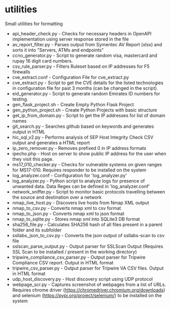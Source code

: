 # utilities

Small utilities for formatting

- api_header_check.py - Checks for necessary headers in OpenAPI implementation using server response stored in the file
- av_report_filter.py - Parses output from Symentec AV Report (xlsx) and sorts it into "Servers, ATMs and endpoints"
- ccno_generator.py - Script to generate random visa, mastercard and rupay 16 digit card numbers.
- csv_rule_parser.py - Filters Ruleset based on IP addresses for F5 firewalls
- cve_extract.conf - Configuration File for cve_extract.py
- cve_extract.py - Script to get the CVE details for the listed technologies in configuration file for past 3 months (can be changed in the script).
- eid_generator.py - Script to generate random Emirates ID numbers for testing.
- gen_flask_project.sh - Create Empty Python Flask Project
- gen_python_project.sh - Create Python Projects with basic structure
- get_ip_from_domain.py - Script to get the IP addresses for list of domain names
- git_search.py - Searches github based on keywords and generates output in HTML
- hic_sql_v2.py - Performs analysis of SEP Host Integrity Check CSV output and generates a HTML report
- ip_zero_remover.py - Removes prefixed 0 in IP address formats
- ipecho.php - Host on server to show public IP address for the user when they visit this page.
- ms17_010_checker.py - Checks for vulnerable systems on given ranges for MS17-010. Requires responder to be installed on the system
- log_analyzer.conf - Configuration for 'log_analyzer.py'
- log_analyzer.py - Python script to analyze logs for presence of unwanted data. Data Regex can be defined in 'log_analyzer.conf'
- network_sniffer.py - Script to monitor basic protocols travelling between the source and destination over a network
- nmap_live_host.py - Discovers live hosts from Nmap XML output
- nmap_to_csv.py - Converts nmap xml to csv format
- nmap_to_json.py - Converts nmap xml to json format
- nmap_to_sqlite.py - Stores nmap xml into SQLite3 DB format
- sha256_file.py - Calculates SHA256 hash of all files present in a parent folder and its subfolder
- ssllabs_json_to_csv.py - Converts the json output of ssllabs-scan to csv file
- sslscan_parse_output.py - Output parser for SSLScan Output (Requires SSL Scan to be installed / present in the working directory)
- tripwire_compliance_csv_parser.py - Output parser for Tripwire Compliance CSV report. Output in HTML format
- tripwire_csv_parser.py - Output parser for Tripwire VA CSV files. Output in HTML format
- udp_host_discovery.py - Host discovery script using UDP protocol
- webpage_scr.py - Captures screenshot of webpages from a list of URLs. Requires chrome driver (https://chromedriver.chromium.org/downloads) and selenium (https://pypi.org/project/selenium/) to be installed on the system
